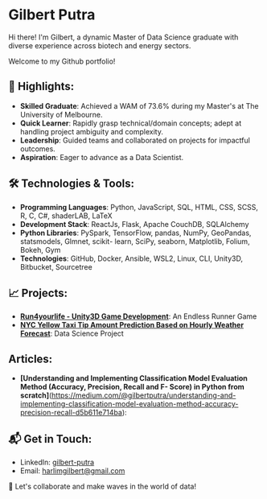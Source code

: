# Gilbert Putra

Hi there! I'm Gilbert, a dynamic Master of Data Science graduate with diverse experience across biotech and energy sectors.

Welcome to my Github portfolio!

## 🌟 Highlights:

- **Skilled Graduate**: Achieved a WAM of 73.6% during my Master's at The University of Melbourne.
- **Quick Learner**: Rapidly grasp technical/domain concepts; adept at handling project ambiguity and complexity.
- **Leadership**: Guided teams and collaborated on projects for impactful outcomes.
- **Aspiration**: Eager to advance as a Data Scientist.

## 🛠 Technologies & Tools:

- **Programming Languages**: Python, JavaScript, SQL, HTML, CSS, SCSS, R, C, C#, shaderLAB, LaTeX
- **Development Stack**: ReactJs, Flask, Apache CouchDB, SQLAlchemy
- **Python Libraries**: PySpark, TensorFlow, pandas, NumPy, GeoPandas, statsmodels, Glmnet, scikit- learn, SciPy, seaborn, Matplotlib, Folium, Bokeh, Gym
- **Technologies**: GitHub, Docker, Ansible, WSL2, Linux, CLI, Unity3D, Bitbucket, Sourcetree

## 📈 Projects:

- **[Run4yourlife - Unity3D Game Development](https://drive.google.com/file/d/189VBfLyFgp0B8fROGil_d8-Fo_Qcnvm7/view?usp=sharing)**: An Endless Runner Game
- **[NYC Yellow Taxi Tip Amount Prediction Based on Hourly Weather Forecast](https://github.com/gilberthputra/nyc-tlc.git)**: Data Science Project

## Articles:
- **[Understanding and Implementing Classification Model Evaluation Method (Accuracy, Precision, Recall and F- Score) in Python from scratch]**(https://medium.com/@gilbertputra/understanding-and-implementing-classification-model-evaluation-method-accuracy-precision-recall-d5b611e714ba): 

## 📬 Get in Touch:

- LinkedIn: [gilbert-putra](https://linkedin.com/in/gilbert-putra)
- Email: harlimgilbert@gmail.com

🤙 Let's collaborate and make waves in the world of data!
